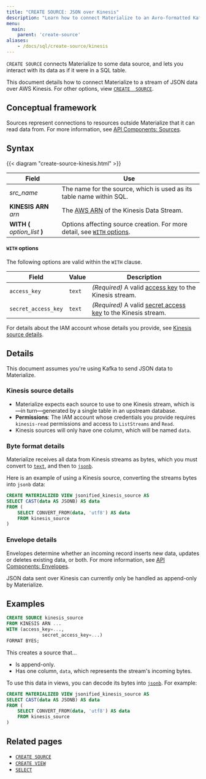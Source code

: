 ```yaml
---
title: "CREATE SOURCE: JSON over Kinesis"
description: "Learn how to connect Materialize to an Avro-formatted Kafka topic"
menu:
  main:
    parent: 'create-source'
aliases:
    - /docs/sql/create-source/kinesis
---
```


`CREATE SOURCE` connects Materialize to some data source, and lets you interact
with its data as if it were in a SQL table.

This document details how to connect Materialize to a stream of JSON data over
AWS Kinesis. For other options, view [`CREATE  SOURCE`](../).

## Conceptual framework

Sources represent connections to resources outside Materialize that it can read
data from. For more information, see [API Components:
Sources](../../../overview/api-components#sources).

## Syntax

{{< diagram "create-source-kinesis.html" >}}

Field | Use
------|-----
_src&lowbar;name_ | The name for the source, which is used as its table name within SQL.
**KINESIS ARN** _arn_ | The [AWS ARN](https://docs.aws.amazon.com/general/latest/gr/aws-arns-and-namespaces.html) of the Kinesis Data Stream.
**WITH (** _option&lowbar;list_ **)** | Options affecting source creation. For more detail, see [`WITH` options](#with-options).

#### `WITH` options

The following options are valid within the `WITH` clause.

Field | Value | Description
------|-------|------------
`access_key` | `text` | _(Required)_ A valid [access key](https://docs.aws.amazon.com/streams/latest/dev/controlling-access.html) to the Kinesis stream.
`secret_access_key` | `text` | _(Required)_ A valid [secret access key](https://docs.aws.amazon.com/streams/latest/dev/controlling-access.html) to the Kinesis stream.

For details about the IAM account whose details you provide, see [Kinesis source
details](#kinesis-source-details).

## Details

This document assumes you're using Kafka to send JSON data to Materialize.

### Kinesis source details

- Materialize expects each source to use to one Kinesis stream, which
  is&mdash;in turn&mdash;generated by a single table in an upstream database.
- **Permissions**: The IAM account whose credentials you provide requires
  `kinesis-read` permissions and access to `ListStreams` and `Read`.
- Kinesis sources will only have one column, which will be named `data`.

### Byte format details

Materialize receives all data from Kinesis streams as bytes, which you must
convert to [`text`](/docs/sql/data-types/text), and then to
[`jsonb`](/docs/sql/data-types/jsonb).

Here is an example of using a Kinesis source, converting the streams bytes into
`jsonb` data:

```sql
CREATE MATERIALIZED VIEW jsonified_kinesis_source AS
SELECT CAST(data AS JSONB) AS data
FROM (
    SELECT CONVERT_FROM(data, 'utf8') AS data
    FROM kinesis_source
)
```

### Envelope details

Envelopes determine whether an incoming record inserts new data, updates or
deletes existing data, or both. For more information, see [API Components:
Envelopes](../../../overview/api-components#envelopes).

JSON data sent over Kinesis can currently only be handled as append-only by
Materialize.

## Examples

```sql
CREATE SOURCE kinesis_source
FROM KINESIS ARN ...
WITH (access_key=...,
             secret_access_key=...)
FORMAT BYES;
```

This creates a source that...

- Is append-only.
- Has one column, `data`, which represents the stream's incoming bytes.

To use this data in views, you can decode its bytes into
[`jsonb`](/docs/sql/data-types/jsonb). For example:

```sql
CREATE MATERIALIZED VIEW jsonified_kinesis_source AS
SELECT CAST(data AS JSONB) AS data
FROM (
    SELECT CONVERT_FROM(data, 'utf8') AS data
    FROM kinesis_source
)
```

## Related pages

- [`CREATE SOURCE`](../)
- [`CREATE VIEW`](../../create-view)
- [`SELECT`](../../select)
